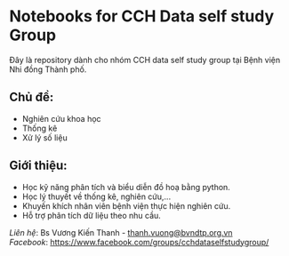 # Notebooks for CCH Data self study Group
Đây là repository dành cho nhóm CCH data self study group tại Bệnh viện Nhi đồng Thành phố.

## Chủ đề:
- Nghiên cứu khoa học  
- Thống kê  
- Xử lý số liệu

## Giới thiệu:
- Học kỹ năng phân tích và biểu diễn đồ hoạ bằng python.
- Học lý thuyết về thống kê, nghiên cứu,...
- Khuyến khích nhân viên bệnh viện thực hiện nghiên cứu.
- Hỗ trợ phân tích dữ liệu theo nhu cầu.

*Liên hệ*: Bs Vương Kiến Thanh - thanh.vuong@bvndtp.org.vn  
*Facebook*: https://www.facebook.com/groups/cchdataselfstudygroup/
